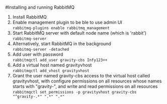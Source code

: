 #Installing and running RabbitMQ  
  1. Install RabbitMQ
  2. Enable management plugin to be ble to use admin UI  
     ```rabbitmq-plugins enable rabbitmq_management```  
  3. Start RabbitMQ server with default node name (which is 'rabbit')  
     ```rabbitmq-server```  
  4. Alternatively, start RabbitMQ in the background  
     ```rabbitmq-server -detached```  
  5. Add user with password  
     ```rabbitmqctl add_user gravity-cbs Infy123++```  
  6. Add a virtual host named gravityvhost  
     ```rabbitmqctl add_vhost gravityvhost```  
  7. Grant the user named gravity-cbs access to the virtual host called gravityvhost, with configure permissions on all resources whose names starts with "gravity-", and write and read permissions on all resources  
     ```rabbitmqctl set_permissions -p gravityvhost gravity-cbs "^gravity-.*" ".*" ".*"```  
